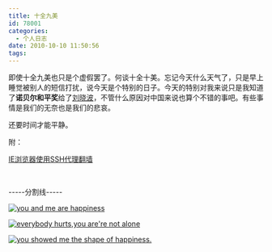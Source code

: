 ```yaml
---
title: 十全九美
id: 78001
categories:
  - 个人日志
date: 2010-10-10 11:50:56
tags:
---
```


即使十全九美也只是个虚假罢了。何谈十全十美。忘记今天什么天气了，只是早上睡觉被别人的短信打扰，说今天是个特别的日子。今天的特别对我来说只是我知道了**诺贝尔和平奖**给了[刘晓波](http://zh.wikipedia.org/zh/%E5%88%98%E6%99%93%E6%B3%A2)，不管什么原因对中国来说也算个不错的事吧。有些事情是我们的无奈也是我们的悲哀。

还要时间才能平静。

附：

[IE浏览器使用SSH代理翻墙](http://seoskys.appspot.com/2010/08/28/IE%E6%B5%8F%E8%A7%88%E5%99%A8%E4%BD%BF%E7%94%A8SSH%E4%BB%A3%E7%90%86%E7%BF%BB%E5%A2%99.html)

&#160;

-----分割线-----

[![you and me are happiness](http://seoskys.appspot.com/media/agdzZW9za3lzcg0LEgVNZWRpYRiJmwQM "you and me are happiness")](http://seoskys.appspot.com/media/agdzZW9za3lzcg0LEgVNZWRpYRi5iwQM) 

[![everybody hurts,you are&#39;re not alone](http://seoskys.appspot.com/media/agdzZW9za3lzcg0LEgVNZWRpYRipugQM "everybody hurts,you are&#39;re not alone")](http://seoskys.appspot.com/media/agdzZW9za3lzcg0LEgVNZWRpYRjZqgQM) 

[![you showed me the shape of happiness.](http://seoskys.appspot.com/media/agdzZW9za3lzcg0LEgVNZWRpYRia7AMM "you showed me the shape of happiness.")](http://seoskys.appspot.com/media/agdzZW9za3lzcg0LEgVNZWRpYRj5yQQM)